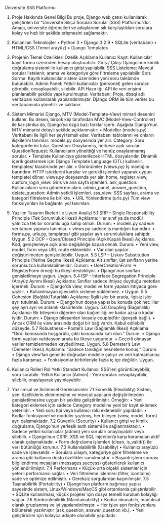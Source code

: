 Üniversite SSS Platformu
1. Proje Hakkında Genel Bilgi
Bu proje, Django web çatısı kullanılarak geliştirilen bir “Üniversite Sıkça Sorulan Sorular (SSS) Platformu”dur. Amacı, üniversite öğrencileri ve adaylarının sık karşılaştıkları sorulara kolay ve hızlı bir şekilde erişmesini sağlamaktır.

2. Kullanılan Teknolojiler
•	Python 3
•	Django 3.2.9
•	SQLite (veritabanı)
•	HTML/CSS (Temel arayüz)
•	Django Templates

3. Projenin Temel Özellikleri
Özellik	Açıklama
Kullanıcı Kayıt:	Kullanıcılar kayıt formu üzerinden hesap oluşturabilir.
Giriş / Çıkış:	Django’nun kimlik doğrulama sistemi ile kullanıcı girişi yapılabilir.
SSS Listeleme:	Mevcut sorular listelenir, arama ve kategoriye göre filtreleme yapılabilir.
Soru Sorma:	Kayıtlı kullanıcılar sistem üzerinden yeni soru talebinde bulunabilir.
Admin Panel:	Yetkili kullanıcılar (personel) gelen soruları görebilir, cevaplayabilir, silebilir.
API Hazırlığı:	API ile veri erişimi planlanabilir şekilde yapı kurulmuştur.
Veritabanı:                    	Proje, dbsql adlı veritabanı kullanılarak yapılandırılmıştır. Django ORM ile tüm veriler bu veritabanında yönetilir ve saklanır.


4. Sistem Mimarisi
Django, MTV (Model-Template-View) mimari desenini kullanır. Bu desen, birçok kişi tarafından MVC (Model-View-Controller) ile karıştırılsa da, Django’ya özgü bazı farklar içerir.
Aşağıda Django’nun MTV mimarisi detaylı şekilde açıklanmıştır:
•	Modeller (models.py)
Veritabanı ile ilgili her şeyi temsil eder.
Veritabanı tablolarını ve onların ilişkilerini tanımlar.
models.py dosyasında yer alır.
Category: Soru kategorilerini tutar.
            Question: Onaylanmış, herkese açık sorular.
            QuestionRequest: Kullanıcıların yönelttiği ve henüz onaylanmamış sorular.
•	Template
Kullanıcıya gösterilecek HTML dosyalarıdır.
Dinamik içerik göstermek için Django Template Language (DTL) kullanılır.
templates/ klasöründe yer alır.
•	Görünümler (views.py)
İş mantığını barındırır.
HTTP isteklerini karşılar ve gerekli işlemleri yaparak uygun templatei döner.
views.py dosyasında yer alır.
            home, register_view, custom_login_view: Giriş ve ana sayfa işlemleri.
            ask_question: Kullanıcıların soru gönderme alanı.
            admin_panel, answer_question, delete_question: Admin yetkili işlemleri.
            sss_view: SSS sayfası, arama ve kategori filtreleme ile birlikte.
•	URL Yönlendirme (urls.py)
           Tüm view fonksiyonları ile bağlantılı yol tanımları.


5. Yazılım Tasarım İlkeleri ile Uyum Analizi
5.1 SRP – Single Responsibility Principle (Tek Sorumluluk İlkesi)
Açıklama: Her sınıf ya da modül yalnızca tek bir sorumluluğa sahip olmalı.
Durum:
•	models.py sadece veritabanı yapısını tanımlar.
•	views.py sadece iş mantığını barındırır.
•	forms.py, urls.py, templates/ gibi yapılar ayrı sorumluluklara sahiptir.
Uygun.
5.2 OCP – Open/Closed Principle (Açık/Kapalı İlkesi)
Açıklama: Kod, genişlemeye açık ama değişikliğe kapalı olmalı.
Durum:
•	Yeni view, model, form veya URL route eklenebilir.
•	Var olan yapılar değiştirilmeden genişletilebilir.
Uygun.
5.3 LSP – Liskov Substitution Principle (Yerine Geçme İlkesi)
Açıklama: Alt sınıflar, üst sınıfların yerine sorunsuzca kullanılabilmelidir.
Durum:
•	UserCreationForm → RegisterForm örneği bu ilkeyi destekliyor.
•	Django'nun sınıfları genişletilmeye uygun.
 Uygun.
5.4 ISP – Interface Segregation Principle (Arayüz Ayrımı İlkesi)
Açıklama: Sınıflar sadece ihtiyaç duyduğu metotları içermeli.
Durum:
•	Django'da view, model ve form yapıları ihtiyaca göre yazılır.
•	Kullanılmayan işlevsellik sisteme yüklenmez.
•	Uygun.
5.5 Cohesion (Bağlılık/Tutarlılık)
Açıklama: İlgili işler bir arada, ilgisiz işler ayrı tutulmalı.
Durum:
•	Django’nun dosya yapısı bu konuda çok net: Her şey ayrı ayrı ve anlamlı klasörlerde.
 Uygun.
 5.6 Coupling (Bağımlılık)
Açıklama: Bir bileşenin diğerine olan bağımlılığı ne kadar azsa o kadar iyidir.
Durum:
•	Django bileşenleri loosely coupled’dır (gevşek bağlı).
•	Ancak ORM ile view arasında doğal bir bağ vardır.
 Kabul edilebilir düzeyde.
5.7 Robustness – Postel’s Law (Sağlamlık İlkesi)
Açıklama: “Girdi konusunda hoşgörülü, çıktı konusunda katı olun.”
Durum:
•	Django form yapıları validasyonlarıyla bu ilkeye uygundur.
•	Geçerli olmayan veriler temizlenmeden kaydedilmez.
 Uygun.
 5.8 Demeter’s Law (Demeter İlkesi)
Açıklama: “Sadece tanıdığın nesnelerle konuş.”
Durum:
•	Django view’ları genelde doğrudan modelle çalışır ve veri katmanlarına fazla karışmaz.
•	Fonksiyonlar birbirleriyle fazla iç içe değildir.
 Uygun.

 6. Kullanıcı Rolleri
          Rol	                                               Yetki
Standart Kullanıcı:	SSS’leri görüntüleyebilir, soru sorabilir.
Yetkili Kullanıcı (Admin)	: Yeni soruları cevaplayabilir, silebilir, onaylayarak yayınlayabilir.

7. Yazılımsal ve Sistemsel Gereksinimler
7.1 Esneklik (Flexibility)
Sistem, yeni özelliklerin eklenmesine ve mevcut yapıların değiştirilmeden genişletilmesine uygun bir şekilde geliştirilmiştir. Örneğin:
•	Yeni kategori eklemek için sadece Category modeline yeni bir kayıt eklemek yeterlidir.
•	Yeni soru tipi veya kullanıcı rolü eklenebilir yapıdadır.
•	Kodlar fonksiyonel ve modüler yazılmış, her bileşen (view, model, form) ayrı çalışmaktadır.
7.2 Güvenlik (Security)
•	Kullanıcı girişi ve kimlik doğrulama, Django’nun yerleşik auth sistemi ile sağlanmaktadır.
•	Sadece yetkili kullanıcılar (admin) yeni soruları onaylayabilir veya silebilir.
•	Django’nun CSRF, XSS ve SQL Injection’a karşı korumaları aktif olarak çalışmaktadır.
•	Form doğrulama işlemleri (clean, is_valid()) ile veri bütünlüğü korunur.
7.3 Kullanılabilirlik (Usability)
•	Kullanıcı arayüzü sade ve işlevseldir.
•	Sorulara ulaşım, kategoriye göre filtreleme ve arama gibi kullanıcı dostu özellikler sunulmuştur.
•	Başarılı işlem sonrası bilgilendirme mesajları (messages.success) gösterilerek kullanıcı yönlendirilmiştir.
7.4 Performans
•	Küçük-orta ölçekli sistemler için yeterli performansı sağlar.
•	Veri filtreleme işlemleri (filter, icontains) sade ve optimize edilmiştir.
•	Gereksiz sorgulardan kaçınılmıştır.
7.5 Taşınabilirlik (Portability)
•	Django’nun platform bağımsız yapısı sayesinde sistem, Linux/Windows/MacOS gibi ortamlarda çalıştırılabilir.
•	SQLite kullanılması, küçük projeler için dosya temelli kurulum kolaylığı sağlar.
7.6 Sürdürülebilirlik (Maintainability)
•	Kodlar okunabilir, mantıksal olarak gruplanmış ve iyi yapılandırılmıştır.
•	Her işlev ayrı fonksiyonlara bölünerek yazılmıştır (ask_question, answer_question vb.).
•	Yeni geliştiriciler için kolayca adapte olunabilir yapıdadır.


